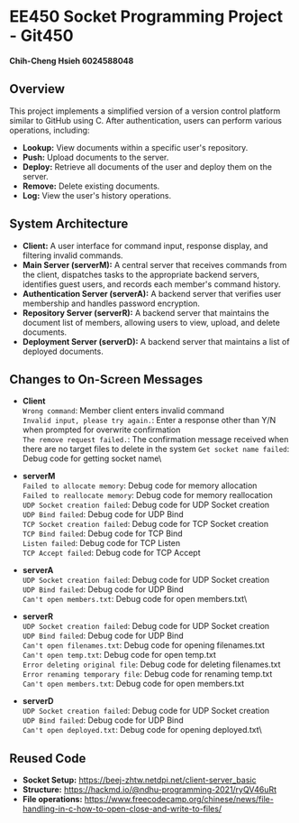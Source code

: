 # EE450 Socket Programming Project - Git450
**Chih-Cheng Hsieh 6024588048**

## Overview
This project implements a simplified version of a version control platform similar to GitHub using C. After authentication, users can perform various operations, including:

* **Lookup:** View documents within a specific user's repository.
* **Push:** Upload documents to the server.
* **Deploy:** Retrieve all documents of the user and deploy them on the server.
* **Remove:** Delete existing documents.
* **Log:** View the user's history operations.

## System Architecture
* **Client:** A user interface for command input, response display, and filtering invalid commands.
* **Main Server (serverM):** A central server that receives commands from the client, dispatches tasks to the appropriate backend servers, identifies guest users, and records each member's command history.
* **Authentication Server (serverA):** A backend server that verifies user membership and handles password encryption.
* **Repository Server (serverR):** A backend server that maintains the document list of members, allowing users to view, upload, and delete documents.
* **Deployment Server (serverD):** A backend server that maintains a list of deployed documents.

## Changes to On-Screen Messages
* **Client**\
`Wrong command`: Member client enters invalid command\
`Invalid input, please try again.`: Enter a response other than Y/N when prompted for overwrite confirmation\
`The remove request failed.`: The confirmation message received when there are no target files to delete in the system
`Get socket name failed`: Debug code for getting socket name\

* **serverM**\
`Failed to allocate memory`: Debug code for memory allocation\
`Failed to reallocate memory`: Debug code for memory reallocation\
`UDP Socket creation failed`: Debug code for UDP Socket creation\
`UDP Bind failed`: Debug code for UDP Bind\
`TCP Socket creation failed`: Debug code for TCP Socket creation\
`TCP Bind failed`: Debug code for TCP Bind\
`Listen failed`: Debug code for TCP Listen\
`TCP Accept failed`: Debug code for TCP Accept

* **serverA**\
`UDP Socket creation failed`: Debug code for UDP Socket creation\
`UDP Bind failed`: Debug code for UDP Bind\
`Can't open members.txt`: Debug code for open members.txt\

* **serverR**\
`UDP Socket creation failed`: Debug code for UDP Socket creation\
`UDP Bind failed`: Debug code for UDP Bind\
`Can't open filenames.txt`: Debug code for opening filenames.txt\
`Can't open temp.txt`: Debug code for open temp.txt\
`Error deleting original file`: Debug code for deleting filenames.txt\
`Error renaming temporary file`: Debug code for renaming temp.txt\
`Can't open members.txt`: Debug code for open members.txt

* **serverD**\
`UDP Socket creation failed`: Debug code for UDP Socket creation\
`UDP Bind failed`: Debug code for UDP Bind\
`Can't open deployed.txt`: Debug code for opening deployed.txt\

## Reused Code
* **Socket Setup:** https://beej-zhtw.netdpi.net/client-server_basic
* **Structure:** https://hackmd.io/@ndhu-programming-2021/ryQV46uRt
* **File operations:** https://www.freecodecamp.org/chinese/news/file-handling-in-c-how-to-open-close-and-write-to-files/